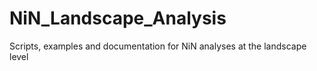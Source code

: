 # NiN_Landscape_Analysis
Scripts, examples and documentation for NiN analyses at the landscape level
